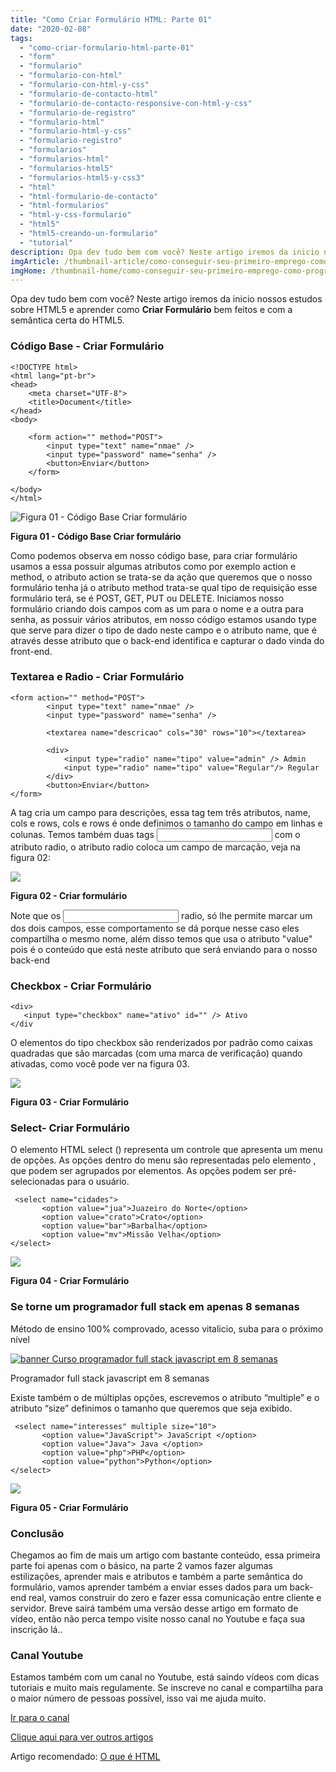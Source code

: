 ```yaml
---
title: "Como Criar Formulário HTML: Parte 01"
date: "2020-02-08"
tags: 
  - "como-criar-formulario-html-parte-01"
  - "form"
  - "formulario"
  - "formulario-con-html"
  - "formulario-con-html-y-css"
  - "formulario-de-contacto-html"
  - "formulario-de-contacto-responsive-con-html-y-css"
  - "formulario-de-registro"
  - "formulario-html"
  - "formulario-html-y-css"
  - "formulario-registro"
  - "formularios"
  - "formularios-html"
  - "formularios-html5"
  - "formularios-html5-y-css3"
  - "html"
  - "html-formulario-de-contacto"
  - "html-formularios"
  - "html-y-css-formulario"
  - "html5"
  - "html5-creando-un-formulario"
  - "tutorial"
description: Opa dev tudo bem com você? Neste artigo iremos da inicio nossos estudos sobre HTML5 e aprender como Criar Formulário bem feitos e com a semântica certa do HTML5.
imgArticle: /thumbnail-article/como-conseguir-seu-primeiro-emprego-como-programador.png
imgHome: /thumbnail-home/como-conseguir-seu-primeiro-emprego-como-programador.png
---
```


Opa dev tudo bem com você? Neste artigo iremos da inicio nossos estudos sobre HTML5 e aprender como **Criar Formulário** bem feitos e com a semântica certa do HTML5.

### Código Base - Criar Formulário

```
<!DOCTYPE html>
<html lang="pt-br">
<head>
    <meta charset="UTF-8">
    <title>Document</title>
</head>
<body>

    <form action="" method="POST">
        <input type="text" name="nmae" />
        <input type="password" name="senha" />
        <button>Enviar</button>
    </form>
    
</body>
</html>
```

![Figura 01 - Código Base Criar formulário](/uploads/2020/02/Figura-01-Código-Base-Criar-formulário.jpg)

**Figura 01 - Código Base Criar formulário**

Como podemos observa em nosso código base, para criar formulário usamos a essa possuir algumas atributos como por exemplo action e method, o atributo action se trata-se da ação que queremos que o nosso formulário tenha já o atributo method trata-se qual tipo de requisição esse formulário terá, se é POST, GET, PUT ou DELETE. Iniciamos nosso formulário criando dois campos com as um para o nome e a outra para senha, as possuir vários atributos, em nosso código estamos usando type que serve para dizer o tipo de dado neste campo e o atributo name, que é através desse atributo que o back-end identifica e capturar o dado vinda do front-end.

### Textarea e Radio - Criar Formulário

```
<form action="" method="POST">
        <input type="text" name="nmae" />
        <input type="password" name="senha" />

        <textarea name="descricao" cols="30" rows="10"></textarea>

        <div>
            <input type="radio" name="tipo" value="admin" /> Admin
            <input type="radio" name="tipo" value="Regular"/> Regular
        </div>
        <button>Enviar</button>
</form>
```

A tag cria um campo para descrições, essa tag tem três atributos, name, cols e rows, cols e rows é onde definimos o tamanho do campo em linhas e colunas. Temos também duas tags <input> com o atributo radio, o atributo radio coloca um campo de marcação, veja na figura 02:

![](/uploads/2020/02/Figura-02-Criar-formulário.jpg)

**Figura 02 - Criar formulário**

Note que os <input> radio, só lhe permite marcar um dos dois campos, esse comportamento se dá porque nesse caso eles compartilha o mesmo nome, além disso temos que usa o atributo "value" pois é o conteúdo que está neste atributo que será enviando para o nosso back-end

### Checkbox - Criar Formulário

```
<div>
   <input type="checkbox" name="ativo" id="" /> Ativo
</div
```

O elementos do tipo checkbox são renderizados por padrão como caixas quadradas que são marcadas (com uma marca de verificação) quando ativadas, como você pode ver na figura 03.

![](/uploads/2020/02/Figura-03-Criar-formulário.jpg)

**Figura 03 - Criar Formulário**

### Select- Criar Formulário

O elemento HTML select () representa um controle que apresenta um menu de opções. As opções dentro do menu são representadas pelo elemento , que podem ser agrupados por elementos. As opções podem ser pré-selecionadas para o usuário.

```
 <select name="cidades">
       <option value="jua">Juazeiro do Norte</option>
       <option value="crato">Crato</option>
       <option value="bar">Barbalha</option>
       <option value="mv">Missão Velha</option>
</select>
```

![](/uploads/2020/02/Figura-04-Criar-Formulário.jpg)

**Figura 04 - Criar Formulário**

### Se torne um programador full stack em apenas 8 semanas

Método de ensino 100% comprovado, acesso vitalicio, suba para o próximo nível

[![banner Curso programador full stack javascript em 8 semanas](/uploads/2020/01/banner-Curso-programador-full-stack-javascript-em-8-semanas.png)](/programador-fullstack-8-semanas)

Programador full stack javascript em 8 semanas

Existe também o de múltiplas opções, escrevemos o atributo “multiple” e o atributo “size” definimos o tamanho que queremos que seja exibido.

```
 <select name="interesses" multiple size="10">
       <option value="JavaScript"> JavaScript </option>
       <option value="Java"> Java </option>
       <option value="php">PHP</option>
       <option value="python">Python</option>
</select>
```

![](/uploads/2020/02/Figura-05-Criar-Formulário.jpg)

**Figura 05 - Criar Formulário**

### Conclusão

Chegamos ao fim de mais um artigo com bastante conteúdo, essa primeira parte foi apenas com o básico, na parte 2 vamos fazer algumas estilizações, aprender mais e atributos e também a parte semântica do formulário, vamos aprender também a enviar esses dados para um back-end real, vamos construir do zero e fazer essa comunicação entre cliente e servidor. Breve sairá também uma versão desse artigo em formato de vídeo, então não perca tempo visite nosso canal no Youtube e faça sua inscrição lá..

### Canal Youtube

Estamos também com um canal no Youtube, está saindo vídeos com dicas tutoriais e muito mais regulamente. Se inscreve no canal e compartilha para o maior número de pessoas possível, isso vai me ajuda muito.

[Ir para o canal](https://www.youtube.com/channel/UCZKLK7o6IVayeEjkkoWLwbQ?view_as=subscriber)

[Clique aqui para ver outros artigos](/instalando-nodejs-no-manjaro/)

Artigo recomendado: [O que é HTML](https://vidafullstack.com.br/html/o-que-e-html/)
